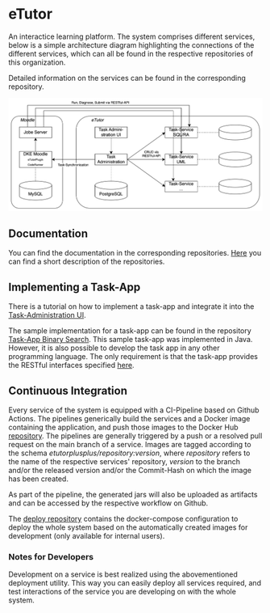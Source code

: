 # eTutor

An interactice learning platform. The system comprises different services, below is a simple architecture diagram highlighting the connections of the different services, which can all be found in the respective repositories of this organization.

Detailed information on the services can be found in the corresponding repository.

![Architecture](etutor-architektur.svg)

## Documentation

You can find the documentation in the corresponding repositories. [Here](REPOS.md) you can find a short description of the repositories.

## Implementing a Task-App

There is a tutorial on how to implement a task-app and integrate it into the [Task-Administration UI](https://github.com/eTutor-plus-plus/task-administration-ui).

The sample implementation for a task-app can be found in the repository [Task-App Binary Search](https://github.com/eTutor-plus-plus/task-app-binary-search). This sample task-app was implemented in Java. However, it is also possible to develop the task app in any other programming language. The only requirement is that the task-app provides the RESTful interfaces specified [here](https://etutor-plus-plus.github.io/task-app-starter/api.html).

## Continuous Integration

Every service of the system is equipped with a CI-Pipeline based on Github Actions. 
The pipelines generically build the services and a Docker image containing the application, and push those images to the Docker Hub [repository](https://hub.docker.com/repositories/etutorplusplus). The pipelines are generally triggered by a push or a resolved pull request on the main branch of a service. Images are tagged according to the schema *etutorplusplus/repository:version*, where *repository* refers to the name of the respective services' repository, *version* to the branch and/or the released version and/or the Commit-Hash on which the image has been created.

As part of the pipeline, the generated jars will also be uploaded as artifacts and can be accessed by the respective workflow on Github.

The [deploy repository](https://github.com/eTutor-plus-plus/local-deploy) contains the docker-compose configuration to deploy the whole system based on the automatically created images for development (only available for internal users).

### Notes for Developers

Development on a service is best realized using the abovementioned deployment utility. This way you can easily deploy all services required, and test interactions of the service you are developing on with the whole system.
